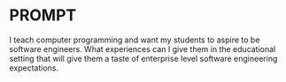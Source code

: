 # PROMPT

I teach computer programming and want my students to aspire to be software engineers. What experiences can I give them in the educational setting that will give them a taste of enterprise level software engineering expectations.
